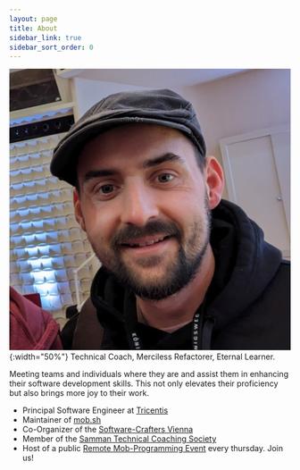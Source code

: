 ```yaml
---
layout: page
title: About
sidebar_link: true
sidebar_sort_order: 0
---
```


![Gregor Riegler!](/assets/img/Portrait.jpg){:width="50%"}
Technical Coach, Merciless Refactorer, Eternal Learner.

Meeting teams and individuals where they are and assist them in enhancing their software development skills. 
This not only elevates their proficiency but also brings more joy to their work.

- Principal Software Engineer at [Tricentis](https://www.tricentis.com)
- Maintainer of [mob.sh](https://mob.sh)
- Co-Organizer of the [Software-Crafters Vienna](https://www.meetup.com/de-DE/software-crafters-vienna/)
- Member of the [Samman Technical Coaching Society](https://sammancoaching.org/)
- Host of a public [Remote Mob-Programming Event](https://github.com/gregorriegler/mob-programming-rpg) every thursday. Join us!

